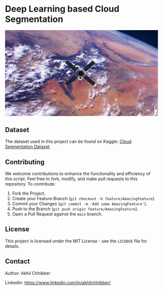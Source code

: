 # Deep Learning based Cloud Segmentation 
<p align="center">
  <img src="https://github.com/akhilchibber/Cloud-Segmentation/blob/main/Cloud.png?raw=true" alt="earthml Logo">
</p>

## Dataset
The dataset used in this project can be found on Kaggle: [Cloud Segmentation Dataset](https://www.kaggle.com/datasets/sorour/38cloud-cloud-segmentation-in-satellite-images/data). 

## Contributing
We welcome contributions to enhance the functionality and efficiency of this script. Feel free to fork, modify, and make pull requests to this repository. To contribute:

1. Fork the Project.
2. Create your Feature Branch (`git checkout -b feature/AmazingFeature`).
3. Commit your Changes (`git commit -m 'Add some AmazingFeature'`).
4. Push to the Branch (`git push origin feature/AmazingFeature`).
5. Open a Pull Request against the `main` branch.

## License

This project is licensed under the MIT License - see the `LICENSE` file for details.

## Contact

Author: Akhil Chhibber

LinkedIn: https://www.linkedin.com/in/akhilchhibber/

